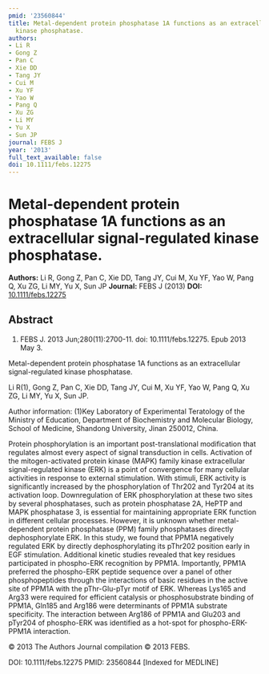 ```yaml
---
pmid: '23560844'
title: Metal-dependent protein phosphatase 1A functions as an extracellular signal-regulated
  kinase phosphatase.
authors:
- Li R
- Gong Z
- Pan C
- Xie DD
- Tang JY
- Cui M
- Xu YF
- Yao W
- Pang Q
- Xu ZG
- Li MY
- Yu X
- Sun JP
journal: FEBS J
year: '2013'
full_text_available: false
doi: 10.1111/febs.12275
---
```


# Metal-dependent protein phosphatase 1A functions as an extracellular signal-regulated kinase phosphatase.
**Authors:** Li R, Gong Z, Pan C, Xie DD, Tang JY, Cui M, Xu YF, Yao W, Pang Q, Xu ZG, Li MY, Yu X, Sun JP
**Journal:** FEBS J (2013)
**DOI:** [10.1111/febs.12275](https://doi.org/10.1111/febs.12275)

## Abstract

1. FEBS J. 2013 Jun;280(11):2700-11. doi: 10.1111/febs.12275. Epub 2013 May 3.

Metal-dependent protein phosphatase 1A functions as an extracellular 
signal-regulated kinase phosphatase.

Li R(1), Gong Z, Pan C, Xie DD, Tang JY, Cui M, Xu YF, Yao W, Pang Q, Xu ZG, Li 
MY, Yu X, Sun JP.

Author information:
(1)Key Laboratory of Experimental Teratology of the Ministry of Education, 
Department of Biochemistry and Molecular Biology, School of Medicine, Shandong 
University, Jinan 250012, China.

Protein phosphorylation is an important post-translational modification that 
regulates almost every aspect of signal transduction in cells. Activation of the 
mitogen-activated protein kinase (MAPK) family kinase extracellular 
signal-regulated kinase (ERK) is a point of convergence for many cellular 
activities in response to external stimulation. With stimuli, ERK activity is 
significantly increased by the phosphorylation of Thr202 and Tyr204 at its 
activation loop. Downregulation of ERK phosphorylation at these two sites by 
several phosphatases, such as protein phosphatase 2A, HePTP and MAPK phosphatase 
3, is essential for maintaining appropriate ERK function in different cellular 
processes. However, it is unknown whether metal-dependent protein phosphatase 
(PPM) family phosphatases directly dephosphorylate ERK. In this study, we found 
that PPM1A negatively regulated ERK by directly dephosphorylating its pThr202 
position early in EGF stimulation. Additional kinetic studies revealed that key 
residues participated in phospho-ERK recognition by PPM1A. Importantly, PPM1A 
preferred the phospho-ERK peptide sequence over a panel of other phosphopeptides 
through the interactions of basic residues in the active site of PPM1A with the 
pThr-Glu-pTyr motif of ERK. Whereas Lys165 and Arg33 were required for efficient 
catalysis or phosphosubstrate binding of PPM1A, Gln185 and Arg186 were 
determinants of PPM1A substrate specificity. The interaction between Arg186 of 
PPM1A and Glu203 and pTyr204 of phospho-ERK was identified as a hot-spot for 
phospho-ERK-PPM1A interaction.

© 2013 The Authors Journal compilation © 2013 FEBS.

DOI: 10.1111/febs.12275
PMID: 23560844 [Indexed for MEDLINE]
